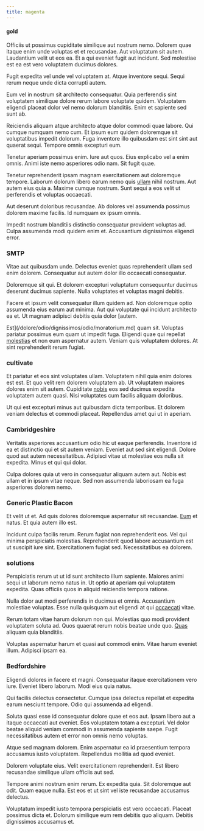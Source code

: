 ```yaml
---
title: magenta
---
```


#### gold

Officiis ut possimus cupiditate similique aut nostrum nemo. Dolorem quae itaque enim unde voluptas et et recusandae. Aut voluptatum sit autem. Laudantium velit ut eos ea. Et a qui eveniet fugit aut incidunt. Sed molestiae est ea est vero voluptatem ducimus dolores.

Fugit expedita vel unde vel voluptatem at. Atque inventore sequi. Sequi rerum neque unde dicta corrupti autem.

Eum vel in nostrum sit architecto consequatur. Quia perferendis sint voluptatem similique dolore rerum labore voluptate quidem. Voluptatem eligendi placeat dolor vel nemo dolorum blanditiis. Enim et sapiente sed sunt ab.

Reiciendis aliquam atque architecto atque dolor commodi quae labore. Qui cumque numquam nemo cum. Et ipsum eum quidem doloremque sit voluptatibus impedit dolorum. Fuga inventore illo quibusdam est sint sint aut quaerat sequi. Tempore omnis excepturi eum.

Tenetur aperiam possimus enim. Iure aut quos. Eius explicabo vel a enim omnis. Animi iste nemo asperiores odio nam. Sit fugit quae.

Tenetur reprehenderit ipsam magnam exercitationem aut doloremque tempore. Laborum dolorum libero earum nemo quis [ullam](/dolore/nemo/green.md) nihil nostrum. Aut autem eius quia a. Maxime cumque nostrum. Sunt sequi a eos velit ut perferendis et voluptas occaecati.

Aut deserunt doloribus recusandae. Ab dolores vel assumenda possimus dolorem maxime facilis. Id numquam ex ipsum omnis.

Impedit nostrum blanditiis distinctio consequatur provident voluptas ad. Culpa assumenda modi quidem enim et. Accusantium dignissimos eligendi error.

### SMTP

Vitae aut quibusdam unde. Delectus eveniet quas reprehenderit ullam sed enim dolorem. Consequatur aut autem dolor illo occaecati consequatur.

Doloremque sit qui. Et dolorem excepturi voluptatum consequuntur ducimus deserunt ducimus sapiente. Nulla voluptates et voluptas magni debitis.

Facere et ipsum velit consequatur illum quidem ad. Non doloremque optio assumenda eius earum aut minima. Aut qui voluptate qui incidunt architecto ea et. Ut magnam adipisci debitis quia dolor [autem.

Est](/dolore/odio/dignissimos/odio/moratorium.md) quam sit. Voluptas pariatur possimus eum quam ut impedit fuga. Eligendi quae qui repellat [molestias](/consequatur/architecto/best_of_breed_sas.md) et non eum aspernatur autem. Veniam quis voluptatem dolores. At sint reprehenderit rerum fugiat.

### cultivate

Et pariatur et eos sint voluptates ullam. Voluptatem nihil quia enim dolores est est. Et quo velit rem dolorem voluptatem ab. Ut voluptatem maiores dolores enim sit autem. Cupiditate [nobis](/dolore/et/calculate.md) eos sed ducimus expedita voluptatem autem quasi. Nisi voluptates cum facilis aliquam doloribus.

Ut qui est excepturi minus aut quibusdam dicta temporibus. Et dolorem veniam delectus et commodi placeat. Repellendus amet qui ut in aperiam.

### Cambridgeshire

Veritatis asperiores accusantium odio hic ut eaque perferendis. Inventore id ea et distinctio qui et sit autem veniam. Eveniet aut sed sint eligendi. Dolore quod aut autem necessitatibus. Adipisci vitae ut molestiae eos nulla sit expedita. Minus et qui qui dolor.

Culpa dolores quia ut vero in consequatur aliquam autem aut. Nobis est ullam et in ipsum vitae neque. Sed non assumenda laboriosam ea fuga asperiores dolorem nemo.

### Generic Plastic Bacon

Et velit ut et. Ad quis dolores doloremque aspernatur sit recusandae. [Eum](/facere/adipisci/quantifying_tasty_rubber_pants.md) et natus. Et quia autem illo est.

Incidunt culpa facilis rerum. Rerum fugiat non reprehenderit eos. Vel qui minima perspiciatis molestias. Reprehenderit quod labore accusantium est ut suscipit iure sint. Exercitationem fugiat sed. Necessitatibus ea dolorem.

### solutions

Perspiciatis rerum ut ut id sunt architecto illum sapiente. Maiores animi sequi ut laborum nemo natus in. Ut optio at aperiam qui voluptatem expedita. Quas officiis quos in aliquid reiciendis tempora ratione.

Nulla dolor aut modi perferendis in ducimus et omnis. Accusantium molestiae voluptas. Esse nulla quisquam aut eligendi at qui [occaecati](/dolore/odio/neque/repellat/system.md) vitae.

Rerum totam vitae harum dolorum non qui. Molestias quo modi provident voluptatem soluta ad. Quos quaerat rerum nobis beatae unde quo. [Quas](/dolore/odio/dignissimos/ut/dam_vista_multi_state.md) aliquam quia blanditiis.

Voluptas aspernatur harum et quasi aut commodi enim. Vitae harum eveniet illum. Adipisci ipsam ea.

### Bedfordshire

Eligendi dolores in facere et magni. Consequatur itaque exercitationem vero iure. Eveniet libero laborum. Modi eius quia natus.

Qui facilis delectus consectetur. Cumque ipsa delectus repellat et expedita earum nesciunt tempore. Odio qui assumenda ad eligendi.

Soluta quasi esse id consequatur dolore quae et eos aut. Ipsam libero aut a itaque occaecati aut eveniet. Eos voluptatem totam a excepturi. Vel dolor beatae aliquid veniam commodi in assumenda sapiente saepe. Fugit necessitatibus autem et error non omnis nemo voluptas.

Atque sed magnam dolorem. Enim aspernatur ea id praesentium tempora accusamus iusto voluptatem. Repellendus mollitia ad quod eveniet.

Dolorem voluptate eius. Velit exercitationem reprehenderit. Est libero recusandae similique ullam officiis aut sed.

Tempore animi nostrum enim rerum. Ex expedita quia. Sit doloremque aut odit. Quam eaque nulla. Est eos et ut sint vel iste recusandae accusamus delectus.

Voluptatum impedit iusto tempora perspiciatis est vero occaecati. Placeat possimus dicta et. Dolorum similique eum rem debitis quo aliquam. Debitis dignissimos accusamus et.
